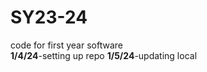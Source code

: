 # SY23-24
code for first year software
<br>
<b>1/4/24</b>-setting up repo
<b>1/5/24</b>-updating local